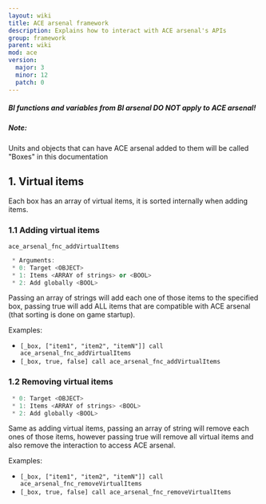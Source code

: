 ```yaml
---
layout: wiki
title: ACE arsenal framework
description: Explains how to interact with ACE arsenal's APIs
group: framework
parent: wiki
mod: ace
version:
  major: 3
  minor: 12
  patch: 0
---
```


<div class="panel callout">
    <h5>BI functions and variables from BI arsenal DO NOT apply to ACE arsenal!</h5>
</div>

<div class="panel callout">
    <h5>Note:</h5>
    <p>Units and objects that can have ACE arsenal added to them will be called "Boxes" in this documentation</p>
</div>

## 1. Virtual items

Each box has an array of virtual items, it is sorted internally when adding items.


### 1.1 Adding virtual items

`ace_arsenal_fnc_addVirtualItems`
```cpp
 * Arguments:
 * 0: Target <OBJECT>
 * 1: Items <ARRAY of strings> or <BOOL>
 * 2: Add globally <BOOL>
```

Passing an array of strings will add each one of those items to the specified box, passing true will add ALL items that are compatible with ACE arsenal (that sorting is done on game startup).

Examples:
- `[_box, ["item1", "item2", "itemN"]] call ace_arsenal_fnc_addVirtualItems`
- `[_box, true, false] call ace_arsenal_fnc_addVirtualItems`

### 1.2 Removing virtual items

```cpp
 * 0: Target <OBJECT>
 * 1: Items <ARRAY of strings> <BOOL>
 * 2: Add globally <BOOL>
 ```

Same as adding virtual items, passing an array of string will remove each ones of those items, however passing true will remove all virtual items and also remove the interaction to access ACE arsenal.

Examples:
- `[_box, ["item1", "item2", "itemN"]] call ace_arsenal_fnc_removeVirtualItems`
- `[_box, true, false] call ace_arsenal_fnc_removeVirtualItems`